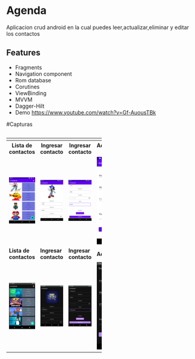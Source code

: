 # Agenda

Aplicacion crud android en la cual puedes leer,actualizar,eliminar y editar 
los contactos

## Features
- Fragments
- Navigation component
- Rom database
- Corutines
- ViewBinding
- MVVM
- Dagger-Hilt
- Demo https://www.youtube.com/watch?v=Gf-AuousTBk

#Capturas
<div style="display: flex;">
  <table>
    <td>
      <tr>
        <th>Lista de contactos</th>
        <th>Ingresar contacto</th>
        <th>Ingresar contacto</th>
        <th>Actualizar/Eliminar contacto</th>
      </tr>
      <tr>
        <td><img src="screenshots/lista.png" width="100%"></td>
        <td><img src="screenshots/ingresar.png" width="100%"></td>
         <td><img src="screenshots/ingresar2.png" width="100%"></td>
        <td><img src="screenshots/update.png" width="100%"></td>
      </tr>
    </td>
     <tr>
    <td><strong>Lista de contactos</strong></td>
   <td><strong>Ingresar contacto</strong></td>
    <td><strong>Ingresar contacto</strong></td>
    <td><strong>Actualizar/Eliminar</strong></td>
  </tr>
  <tr>
    <td><img src="screenshots/lista-night.png" width="100%"></td>
    <td><img src="screenshots/ingresar-night.png" width="100%"></td>
    <td><img src="screenshots/ingresar2_night.png" width="100%"></td>
    <td><img src="screenshots/update_night.png" width="100%"></td>
  </tr>
    <table>
</div>

